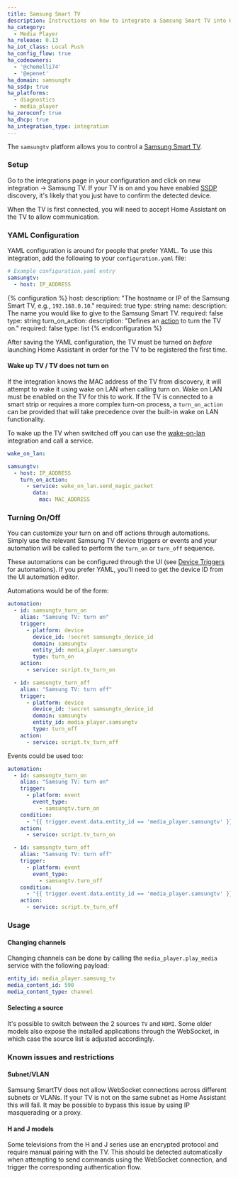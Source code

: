 ```yaml
---
title: Samsung Smart TV
description: Instructions on how to integrate a Samsung Smart TV into Home Assistant.
ha_category:
  - Media Player
ha_release: 0.13
ha_iot_class: Local Push
ha_config_flow: true
ha_codeowners:
  - '@chemelli74'
  - '@epenet'
ha_domain: samsungtv
ha_ssdp: true
ha_platforms:
  - diagnostics
  - media_player
ha_zeroconf: true
ha_dhcp: true
ha_integration_type: integration
---
```


The `samsungtv` platform allows you to control a [Samsung Smart TV](https://www.samsung.com/uk/tvs/all-tvs/).

### Setup

Go to the integrations page in your configuration and click on new integration -> Samsung TV.
If your TV is on and you have enabled [SSDP](/integrations/ssdp) discovery, it's likely that you just have to confirm the detected device.

When the TV is first connected, you will need to accept Home Assistant on the TV to allow communication.

### YAML Configuration

YAML configuration is around for people that prefer YAML.
To use this integration, add the following to your `configuration.yaml` file:

```yaml
# Example configuration.yaml entry
samsungtv:
  - host: IP_ADDRESS
```

{% configuration %}
host:
  description: "The hostname or IP of the Samsung Smart TV, e.g., `192.168.0.10`."
  required: true
  type: string
name:
  description: The name you would like to give to the Samsung Smart TV.
  required: false
  type: string
turn_on_action:
  description: "Defines an [action](/docs/automation/action/) to turn the TV on."
  required: false
  type: list
{% endconfiguration %}

After saving the YAML configuration, the TV must be turned on _before_ launching Home Assistant in order for the TV to be registered the first time.

#### Wake up TV / TV does not turn on

If the integration knows the MAC address of the TV from discovery, it will attempt to wake it using wake on LAN when calling turn on. Wake on LAN must be enabled on the TV for this to work. If the TV is connected to a smart strip or requires a more complex turn-on process, a `turn_on_action` can be provided that will take precedence over the built-in wake on LAN functionality.

To wake up the TV when switched off you can use the [wake-on-lan](/integrations/wake_on_lan/) integration and call a service.

```yaml
wake_on_lan:

samsungtv:
  - host: IP_ADDRESS
    turn_on_action:
      - service: wake_on_lan.send_magic_packet
        data:
          mac: MAC_ADDRESS
```

### Turning On/Off

You can customize your turn on and off actions through automations. Simply use the relevant Samsung TV device triggers or events and your automation will be called to perform the `turn_on` or `turn_off` sequence.

These automations can be configured through the UI (see [Device Triggers](/docs/automation/trigger/#device-triggers) for automations).  If you prefer YAML, you'll need to get the device ID from the UI automation editor.

Automations would be of the form:

```yaml
automation:
  - id: samsungtv_turn_on
    alias: "Samsung TV: turn on"
    trigger:
      - platform: device
        device_id: !secret samsungtv_device_id
        domain: samsungtv
        entity_id: media_player.samsungtv
        type: turn_on
    action:
      - service: script.tv_turn_on

  - id: samsungtv_turn_off
    alias: "Samsung TV: turn off"
    trigger:
      - platform: device
        device_id: !secret samsungtv_device_id
        domain: samsungtv
        entity_id: media_player.samsungtv
        type: turn_off
    action:
      - service: script.tv_turn_off
```

Events could be used too:

```yaml
automation:
  - id: samsungtv_turn_on
    alias: "Samsung TV: turn on"
    trigger:
      - platform: event
        event_type:
          - samsungtv.turn_on
    condition:
      - "{{ trigger.event.data.entity_id == 'media_player.samsungtv' }}"
    action:
      - service: script.tv_turn_on

  - id: samsungtv_turn_off
    alias: "Samsung TV: turn off"
    trigger:
      - platform: event
        event_type:
          - samsungtv.turn_off
    condition:
      - "{{ trigger.event.data.entity_id == 'media_player.samsungtv' }}"
    action:
      - service: script.tv_turn_off
```

### Usage

#### Changing channels

Changing channels can be done by calling the `media_player.play_media` service
with the following payload:

```yaml
entity_id: media_player.samsung_tv
media_content_id: 590
media_content_type: channel
```

#### Selecting a source

It's possible to switch between the 2 sources `TV` and `HDMI`.
Some older models also expose the installed applications through the WebSocket, in which case the source list is adjusted accordingly.

### Known issues and restrictions

#### Subnet/VLAN

Samsung SmartTV does not allow WebSocket connections across different subnets or VLANs. If your TV is not on the same subnet as Home Assistant this will fail.
It may be possible to bypass this issue by using IP masquerading or a proxy.

#### H and J models

Some televisions from the H and J series use an encrypted protocol and require manual pairing with the TV. This should be detected automatically when attempting to send commands using the WebSocket connection, and trigger the corresponding authentication flow.

